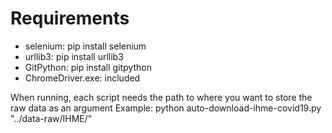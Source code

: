 # Requirements
* selenium: pip install selenium
* urllib3: pip install urllib3
* GitPython: pip install gitpython
* ChromeDriver.exe: included

When running, each script needs the path to where you want to store the raw data as an argument
Example: python auto-download-ihme-covid19.py "../data-raw/IHME/"